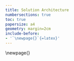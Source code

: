 ```yaml
---
title: Solution Architecture
numbersections: true
toc: true
papersize: a4
geometry: margin=2cm
include-before:
- '`\newpage{}`{=latex}'
---
```


\newpage{}
